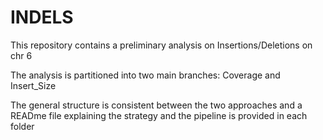 # INDELS

This repository contains a preliminary analysis on Insertions/Deletions on chr 6

The analysis is partitioned into two main branches: Coverage and Insert_Size 

The general structure is consistent between the two approaches and a READme file explaining the strategy and the pipeline is provided in each folder 
